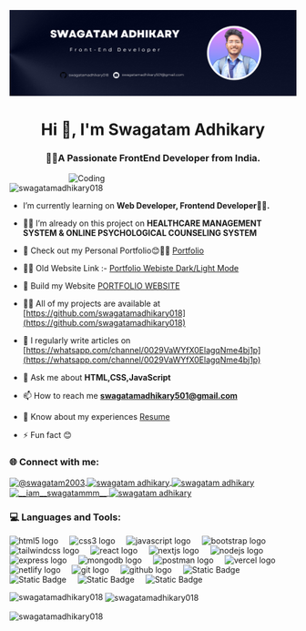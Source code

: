 
![logo](https://github.com/swagatamadhikary018/swagatamadhikary018/blob/main/LinkedIn%20Banner%205.png)
<h1 align="center">Hi 👋, I'm Swagatam Adhikary</h1>
<h3 align="center">👨‍💻A Passionate FrontEnd Developer from India.</h3>
<img align="right"  alt="Coding"  width="400"  src="https://cdn.dribbble.com/users/1162077/screenshots/3848914/programmer.gif"

<p align="left"> <img src="https://komarev.com/ghpvc/?username=swagatamadhikary018&label=Profile%20views&color=0e75b6&style=flat" alt="swagatamadhikary018" /> </p>

-  I’m currently learning on **Web Developer, Frontend Developer👨‍💻.**

- 👨‍💻 I’m already on this project on **HEALTHCARE MANAGEMENT SYSTEM & ONLINE PSYCHOLOGICAL COUNSELING SYSTEM**

- 🚀 Check out my Personal Portfolio😊👨‍💻 [Portfolio](https://personalportfolio-by-swagatamadhikary.netlify.app/)

- 👨‍💻 Old Website Link :- [Portfolio Webiste Dark/Light Mode](https://personal-portfolio-swagatamadhikary.netlify.app/)

- 🤝 Build my Website [PORTFOLIO WEBSITE](https://swagatam-portfolio-main.netlify.app/)

- 👨‍💻 All of my projects are available at [https://github.com/swagatamadhikary018](https://github.com/swagatamadhikary018)

- 📝 I regularly write articles on [https://whatsapp.com/channel/0029VaWYfX0ElagqNme4bj1p](https://whatsapp.com/channel/0029VaWYfX0ElagqNme4bj1p)

- 💬 Ask me about **HTML,CSS,JavaScript**

- 📫 How to reach me **swagatamadhikary501@gmail.com**

- 📄 Know about my experiences [Resume](https://drive.google.com/file/d/1VJOV-FrQse_uoyIhg-l2rnqk66e0QVHq/view)

- ⚡ Fun fact 😊

<h3 align="left">🌐 Connect with me:</h3>
<p align="left">
  
  <a href="https://twitter.com/@swagatam2003" target="blank">
    <img align="center" src="https://raw.githubusercontent.com/rahuldkjain/github-profile-readme-generator/master/src/images/icons/Social/twitter.svg" alt="@swagatam2003" height="30" width="40" />
  </a>
  <a href="https://linkedin.com/in/swagatam adhikary" target="blank">
    <img align="center" src="https://raw.githubusercontent.com/rahuldkjain/github-profile-readme-generator/master/src/images/icons/Social/linked-in-alt.svg" alt="swagatam adhikary" height="30" width="40" />
  </a>
  <a href="https://fb.com/swagatam adhikary" target="blank">
    <img align="center" src="https://raw.githubusercontent.com/rahuldkjain/github-profile-readme-generator/master/src/images/icons/Social/facebook.svg" alt="swagatam adhikary" height="30" width="40" />
  </a>
  <a href="https://instagram.com/__iam__swagatammm__" target="blank">
    <img align="center" src="https://raw.githubusercontent.com/rahuldkjain/github-profile-readme-generator/master/src/images/icons/Social/instagram.svg" alt="__iam__swagatammm__" height="30" width="40" />
  </a>
  <a href="https://www.youtube.com/c/swagatam adhikary" target="blank">
    <img align="center" src="https://raw.githubusercontent.com/rahuldkjain/github-profile-readme-generator/master/src/images/icons/Social/youtube.svg" alt="swagatam adhikary" height="30" width="40" />
  </a>

  
</p>

<h3 align="left">💻 Languages and Tools:</h3>
<p align="left"> <div align="left">
  <img src="https://img.shields.io/badge/HTML5-E34F26?logo=html5&logoColor=white&style=for-the-badge" height="25" alt="html5 logo"  />
  <img width="12" />
  <img src="https://img.shields.io/badge/CSS3-1572B6?logo=css3&logoColor=white&style=for-the-badge" height="25" alt="css3 logo"  />
  <img width="12" />
  <img src="https://img.shields.io/badge/JavaScript-F7DF1E?logo=javascript&logoColor=black&style=for-the-badge" height="25" alt="javascript logo"  />
  <img width="12" />
  <img src="https://img.shields.io/badge/Bootstrap-7952B3?logo=bootstrap&logoColor=white&style=for-the-badge" height="25" alt="bootstrap logo"  />
  <img width="12" />
  <img src="https://img.shields.io/badge/Tailwind CSS-06B6D4?logo=tailwindcss&logoColor=black&style=for-the-badge" height="25" alt="tailwindcss logo"  />
  <img width="12" />
  <img src="https://img.shields.io/badge/React-61DAFB?logo=react&logoColor=black&style=for-the-badge" height="25" alt="react logo"  />
  <img width="12" />
  <img src="https://img.shields.io/badge/Next.js-000000?logo=nextdotjs&logoColor=white&style=for-the-badge" height="25" alt="nextjs logo"  />
  <img width="12" />
  <img src="https://img.shields.io/badge/Node.js-339933?logo=nodedotjs&logoColor=white&style=for-the-badge" height="25" alt="nodejs logo"  />
  <img width="12" />
  <img src="https://img.shields.io/badge/Express-000000?logo=express&logoColor=white&style=for-the-badge" height="25" alt="express logo"  />
  <img width="12" />
  <img src="https://img.shields.io/badge/MongoDB-47A248?logo=mongodb&logoColor=white&style=for-the-badge" height="25" alt="mongodb logo"  />
  <img width="12" />
  <img src="https://img.shields.io/badge/Postman-FF6C37?logo=postman&logoColor=black&style=for-the-badge" height="25" alt="postman logo"  />
  <img width="12" />
  <img src="https://img.shields.io/badge/Vercel-000000?logo=vercel&logoColor=white&style=for-the-badge" height="25" alt="vercel logo"  />
  <img width="12" />
  <img src="https://img.shields.io/badge/Netlify-00C7B7?logo=netlify&logoColor=black&style=for-the-badge" height="25" alt="netlify logo"  />
  <img width="12" />
  <img src="https://img.shields.io/badge/Git-F05032?logo=git&logoColor=white&style=for-the-badge" height="25" alt="git logo"  />
  <img width="12" />
  <img src="https://img.shields.io/badge/GitHub-181717?logo=github&logoColor=white&style=for-the-badge" height="25" alt="github logo"  />
  <img width="12" />
  <img alt="Static Badge" src="https://img.shields.io/badge/C%20Programming-%23A8B9CC?style=for-the-badge&logo=C&logoColor=white">
  <img width="12" />
  <img alt="Static Badge" src="https://img.shields.io/badge/Python-%233776AB?style=for-the-badge&logo=python&logoColor=white">
  <img width="12" />
  <img alt="Static Badge" src="https://img.shields.io/badge/PHP-%23777BB4?style=for-the-badge&logo=php&logoColor=white">
  <img width="12" />
  <img alt="Static Badge" src="https://img.shields.io/badge/MySQL-%234479A1?style=for-the-badge&logo=mysql&logoColor=white">
  <img width="12" />
</div>
 </p>


<p><img align="left" src="https://github-readme-stats.vercel.app/api/top-langs?username=swagatamadhikary018&show_icons=true&locale=en&layout=compact" alt="swagatamadhikary018" /></p>

<p>&nbsp;<img align="center" src="https://github-readme-stats.vercel.app/api?username=swagatamadhikary018&show_icons=true&locale=en" alt="swagatamadhikary018" /></p>

<p><img align="center" src="https://github-readme-streak-stats.herokuapp.com/?user=swagatamadhikary018" alt="swagatamadhikary018" /></p>
